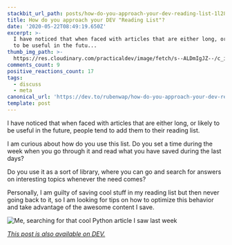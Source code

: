 ```yaml
---
stackbit_url_path: posts/how-do-you-approach-your-dev-reading-list-1l28
title: How do you approach your DEV "Reading List"?
date: '2020-05-22T08:49:19.650Z'
excerpt: >-
  I have noticed that when faced with articles that are either long, or likely
  to be useful in the futu...
thumb_img_path: >-
  https://res.cloudinary.com/practicaldev/image/fetch/s--ALDmIgJZ--/c_imagga_scale,f_auto,fl_progressive,h_420,q_auto,w_1000/https://dev-to-uploads.s3.amazonaws.com/i/enalvyl933xqggf632sf.png
comments_count: 9
positive_reactions_count: 17
tags:
  - discuss
  - meta
canonical_url: 'https://dev.to/rubenwap/how-do-you-approach-your-dev-reading-list-1l28'
template: post
---
```

I have noticed that when faced with articles that are either long, or likely to be useful in the future, people tend to add them to their reading list.

I am curious about how do you use this list. Do you set a time during the week when you go through it and read what you have saved during the last days?

Do you use it as a sort of library, where you can go and search for answers on interesting topics whenever the need comes?

Personally, I am guilty of saving cool stuff in my reading list but then never going back to it, so I am looking for tips on how to optimize this behavior and take advantage of the awesome content I save. 

![Me, searching for that cool Python article I saw last week](https://dev-to-uploads.s3.amazonaws.com/i/r379ex4rw5un5gir6elz.jpg)

*[This post is also available on DEV.](https://dev.to/rubenwap/how-do-you-approach-your-dev-reading-list-1l28)*


<script>
const parent = document.getElementsByTagName('head')[0];
const script = document.createElement('script');
script.type = 'text/javascript';
script.src = 'https://cdnjs.cloudflare.com/ajax/libs/iframe-resizer/4.1.1/iframeResizer.min.js';
script.charset = 'utf-8';
script.onload = function() {
    window.iFrameResize({}, '.liquidTag');
};
parent.appendChild(script);
</script>    
